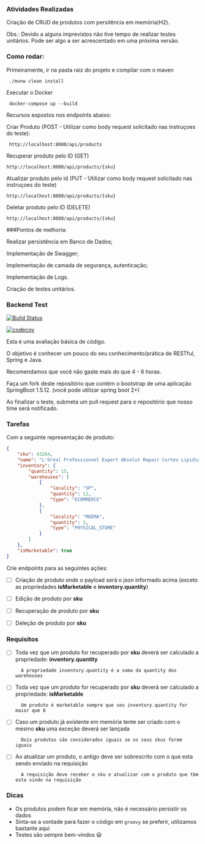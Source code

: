 ### Atividades Realizadas
Criação de CRUD de produtos com persitência em memória(H2).

Obs.: Devido a alguns imprevistos não tive tempo de realizar testes unitários. Pode ser algo a ser acrescentado em uma próxima versão.
### Como rodar:

Primeiramente, ir na pasta raiz do projeto e compilar com o maven
```
 ./mvnw clean install
```

Executar o Docker

```
 docker-compose up --build
```
Recursos expostos nos endpoints abaixo:

Criar Produto (POST - Utilizar como body request solicitado nas instruçoes do teste):
```
 http://localhost:8080/api/products
```
Recuperar produto pelo ID (GET)

```
http://localhost:8080/api/products/{sku}
```

Atualizar produto pelo id (PUT - Utilizar como body request solicitado nas instruçoes do teste)

```
http://localhost:8080/api/products/{sku}
```

Deletar produto pelo ID (DELETE)

```
http://localhost:8080/api/products/{sku}
```
###Pontos de melhoria:

Realizar persistência em Banco de Dados;

Implementação de Swagger;

Implementação de camada de segurança, autenticação;

Implementação de Logs.

Criação de testes unitários.

### Backend Test

[![Build Status](https://travis-ci.com/belezanaweb/test-java.svg?branch=master)](https://travis-ci.com/belezanaweb/test-java)

[![codecov](https://codecov.io/gh/belezanaweb/test-java/branch/master/graph/badge.svg)](https://codecov.io/gh/belezanaweb/test-java)

Esta é uma avaliação básica de código.

O objetivo é conhecer um pouco do seu conhecimento/prática de RESTful, Spring e Java.

Recomendamos que você não gaste mais do que 4 - 6 horas.

Faça um fork deste repositório que contém o bootstrap de uma aplicação SpringBoot 1.5.12. (você pode utilizar spring boot 2+)

Ao finalizar o teste, submeta um pull request para o repositório que nosso time será notificado.

### Tarefas

Com a seguinte representação de produto:

```json
{
    "sku": 43264,
    "name": "L'Oréal Professionnel Expert Absolut Repair Cortex Lipidium - Máscara de Reconstrução 500g",
    "inventory": {
        "quantity": 15,
        "warehouses": [
            {
                "locality": "SP",
                "quantity": 12,
                "type": "ECOMMERCE"
            },
            {
                "locality": "MOEMA",
                "quantity": 3,
                "type": "PHYSICAL_STORE"
            }
        ]
    },
    "isMarketable": true
}
```

Crie endpoints para as seguintes ações:

- [ ] Criação de produto onde o payload será o json informado acima (exceto as propriedades **isMarketable** e **inventory.quantity**)

- [ ] Edição de produto por **sku**

- [ ] Recuperação de produto por **sku**

- [ ] Deleção de produto por **sku**

### Requisitos


- [ ] Toda vez que um produto for recuperado por **sku** deverá ser calculado a propriedade: **inventory.quantity**

        A propriedade inventory.quantity é a soma da quantity dos warehouses

- [ ] Toda vez que um produto for recuperado por **sku** deverá ser calculado a propriedade: **isMarketable**

        Um produto é marketable sempre que seu inventory.quantity for maior que 0

- [ ] Caso um produto já existente em memória tente ser criado com o mesmo **sku** uma exceção deverá ser lançada

        Dois produtos são considerados iguais se os seus skus forem iguais


- [ ] Ao atualizar um produto, o antigo deve ser sobrescrito com o que esta sendo enviado na requisição

        A requisição deve receber o sku e atualizar com o produto que tbm esta vindo na requisição

### Dicas

- Os produtos podem ficar em memória, não é necessário persistir os dados
- Sinta-se a vontade para fazer o código em ```groovy``` se preferir, utilizamos bastante aqui
- Testes são sempre bem-vindos :smiley:
